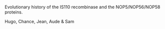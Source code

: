 Evolutionary history of the IS110 recombinase and the NOP5/NOP56/NOP58 proteins. 

Hugo, Chance, Jean, Aude & Sam
